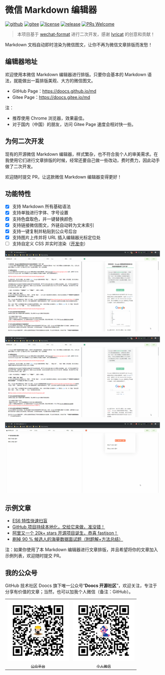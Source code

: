 # 微信 Markdown 编辑器
[![github](https://badgen.net/badge/⭐/GitHub/cyan)](https://github.com/doocs/md) [![gitee](https://badgen.net/badge/⭐/Gitee/cyan)](https://gitee.com/doocs/md) [![license](https://badgen.net/github/license/doocs/md)](./LICENSE) [![release](https://img.shields.io/github/v/release/doocs/md.svg)](https://github.com/doocs/md/releases/tag/v1.0.0) [![PRs Welcome](https://badgen.net/badge/PRs/welcome/green)](http://makeapullrequest.com)

> 本项目基于 [wechat-format](https://github.com/lyricat/wechat-format) 进行二次开发，感谢 [lyricat](https://github.com/lyricat) 的创意和贡献！

Markdown 文档自动即时渲染为微信图文，让你不再为微信文章排版而发愁！

## 编辑器地址
欢迎使用本微信 Markdown 编辑器进行排版。只要你会基本的 Markdown 语法，就能做出一篇排版美观、大方的微信图文。

- GitHub Page：https://doocs.github.io/md
- Gitee Page：https://doocs.gitee.io/md

注：

- 推荐使用 Chrome 浏览器，效果最佳。
- 对于国内（中国）的朋友，访问 Gitee Page 速度会相对快一些。

## 为何二次开发
现有的开源微信 Markdown 编辑器，样式繁杂，也不符合我个人的审美需求。在我使用它们进行文章排版的时候，经常还要自己做一些改动，费时费力，因此动手做了二次开发。

欢迎随时提交 PR，让这款微信 Markdown 编辑器变得更好！

## 功能特性
- [x] 支持 Markdown 所有基础语法
- [x] 支持单独进行字体、字号设置
- [x] 支持色盘取色，并一键替换颜色
- [x] 支持链接微信图文，外链自动转为文末索引
- [x] 支持一键复制并粘贴到公众号后台
- [x] 支持图片上传并将 URL 插入编辑器光标定位处
- [ ] 支持自定义 CSS 并实时渲染（[开发中](https://github.com/doocs/md/tree/feat/custom-css)）

![select-and-replace-color-theme](./assets/images/select-and-replace-color-theme.gif)

![copy-and-paste](./assets/images/copy-and-paste.gif)

![insert-image](./assets/images/insert-image.gif)

## 示例文章
- [ES6 特性快速扫盲](https://mp.weixin.qq.com/s/I3EzOO0skf8xDCGtyYM5Lg)
- [GitHub 项目持续本地化，交给它来做，准没错！](https://mp.weixin.qq.com/s/KO4xHr4EI0YfjF0hiT3pbw)
- [阿里又一个 20k+ stars 开源项目诞生，恭喜 fastjson！](https://mp.weixin.qq.com/s/RNKDCK2KoyeuMeEs6GUrow)
- [刷掉 90 % 候选人的海量数据面试题（附题解+方法总结）](https://mp.weixin.qq.com/s/rjGqxUvrEqJNlo09GrT1Dw)

注：如果你使用了本 Markdown 编辑器进行文章排版，并且希望将你的文章加入示例列表，欢迎随时提交 PR。

## 我的公众号
GitHub 技术社区 Doocs 旗下唯一公众号“**Doocs 开源社区**”，欢迎关注，专注于分享有价值的文章；当然，也可以加我个人微信（备注：GitHub）。

<table>
    <tr>
      <td align="center" style="width: 200px;">
        <a href="https://github.com/doocs">
          <img src="./assets/images/qrcode-for-doocs.jpg" style="width: 400px;"><br>
          <sub>公众平台</sub>
        </a><br>
      </td>
      <td align="center" style="width: 200px;">
        <a href="https://github.com/yanglbme">
          <img src="./assets/images/qrcode-for-yanglbme.jpg" style="width: 400px;"><br>
          <sub>个人微信</sub>
        </a><br>
      </td>
    </tr>
</table>
